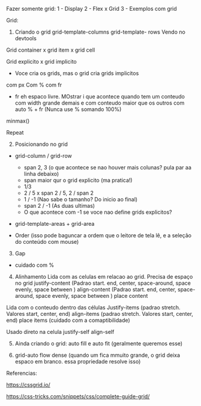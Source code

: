 Fazer somente grid:
1 - Display 
2 - Flex  x Grid
3 - Exemplos com grid



Grid:

1) Criando o grid
grid-template-columns
grid-template- rows
Vendo no devtools

Grid container x grid item x grid cell

Grid explicito x grid implicito
- Voce cria os grids, mas o grid cria grids implicitos

com px
Com %
com fr
  - fr eh espaco livre. MOstrar i que acontece quando tem um conteudo com width grande demais e com conteudo maior que os outros
com auto
% + fr (Nunca use % somando 100%)

minmax()



Repeat


2) Posicionando no grid 

- grid-column / grid-row
  - span 2, 3 (o que acontece se nao houver mais colunas? pula par aa linha debaixo)
  - span maior qur o grid explicito (ma pratica!)
  - 1/3
  - 2 / 5 x span 2 / 5, 2 / span 2
  - 1 / -1 (Nao sabe o tamanho? Do inicio ao final)
  - span 2 / -1 (As duas ultimas)
  - O que acontece com -1 se voce nao define grids explicitos?

- grid-template-areas + grid-area

- Order (isso pode baguncar a ordem que o leitore de tela lê, e a seleção do conteúdo com mouse)





3) Gap
 - cuidado com %


4) Alinhamento
Lida com as celulas em relacao ao grid. Precisa de espaço no grid
justify-content (Padrao start. end, center, space-around, space evenly, space between )
align-content (Padrao start. end, center, space-around, space evenly, space between )
place content


Lida com o conteudo dentro das células
Justify-items (padrao stretch. Valores start, center, end)
align-items (padrao stretch. Valores start, center, end)
place items (cuidado com a comaptibilidade)

Usado direto na celula
justify-self
align-self


5) Ainda criando o grid: auto fill e auto fit (geralmente queremos esse)


6) grid-auto flow dense
(quando um fica mmuito grande, o grid deixa espaco em branco. essa propriedade resolve isso)



Referencias:

https://cssgrid.io/

https://css-tricks.com/snippets/css/complete-guide-grid/


